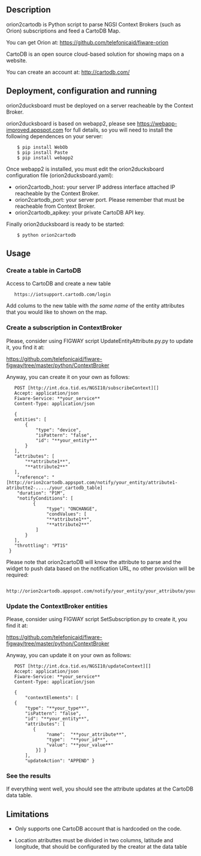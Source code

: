 Description
-----------

orion2cartodb is Python script to parse NGSI Context Brokers (such as Orion) subscriptions and feed a
CartoDB Map.

You can get Orion at: https://github.com/telefonicaid/fiware-orion

CartoDB is an open source cloud-based solution for showing maps on a website.

You can create an account at: http://cartodb.com/

Deployment, configuration and running
-----

orion2ducksboard must be deployed on a server reacheable by the Context Broker.

orion2ducksboard is based on webapp2, please see https://webapp-improved.appspot.com for full details, so you will need to install the following dependences on your server:

```
    $ pip install WebOb
    $ pip install Paste
    $ pip install webapp2
```

Once webapp2 is installed, you must edit the orion2ducksboard configuration file (orion2ducksboard.yaml): 

-   orion2cartodb_host: your server IP address interface attached IP reacheable by the Context Broker.
-   orion2cartodb_port: your server port. Please remember that must be reacheable from Context Broker.
-   orion2cartodb_apikey: your private CartoDB API key.

Finally orion2ducksboard is ready to be started:

```
    $ python orion2cartodb
```


Usage
-----

### Create a table in CartoDB

Access to CartoDB and create a new table 

```
   https://iotsupport.cartodb.com/login
```

Add colums to the new table with *the same name* of the entity attributes that you would like to shown on the map.


### Create a subscription in ContextBroker

Please, consider using FIGWAY script UpdateEntityAttribute.py.py to update it, you find it at:

https://github.com/telefonicaid/fiware-figway/tree/master/python/ContextBroker

Anyway, you can create it on your own as follows:

```
   POST [http://int.dca.tid.es/NGSI10/subscribeContext][]
   Accept: application/json
   Fiware-Service: **your_service**
   Content-Type: application/json
 
   {
   entities": [
       {
           "type": "device", 
           "isPattern": "false", 
           "id": "**your_entity**"
       }
   ],
   "attributes": [
       "**attribute1**",
       "**attribute2**"
   ],
    "reference": "[http://orion2cartodb.appspot.com/notify/your_entity/attribute1-atributte2-...../your_cartodb_table]
    "duration": "P1M",
    "notifyConditions": [
          {
               "type": "ONCHANGE",
               "condValues": [
               "**attribute1**",
               "**attribute2**"
           ]
       }
   ],
   "throttling": "PT1S"
 }
```


Please note that orion2cartoDB will know the attribute to parse and
the widget to push data based on the notification URL, no other
provision will be required:

```
  http://orion2cartodb.appspot.com/notify/your_entity/your_attribute/your_cartodb_table
```

### Update the ContextBroker entities

Please, consider using FIGWAY script SetSubscription.py to create it, you find it at:

https://github.com/telefonicaid/fiware-figway/tree/master/python/ContextBroker

Anyway, you can update it on your own as follows:

```
   POST [http://int.dca.tid.es/NGSI10/updateContext][]
   Accept: application/json
   Fiware-Service: **your_service**
   Content-Type: application/json
 
   {
       "contextElements": [ 
   {
       "type": "**your_type**", 
       "isPattern": "false", 
       "id": "**your_entity**", 
       "attributes": [
          {
               "name":  "**your_attribute**", 
               "type":  "**your_id**", 
               "value": "**your_value**"
           }] }
       ],
       "updateAction": "APPEND" }
```

### See the results

If everything went well, you should see the attribute updates at the CartoDB data table.


Limitations
-----------

-   Only supports one CartoDB account that is hardcoded on the code.

-   Location atributtes must be divided in two columns, latitude and longitude, 
    that should be configurated by the creator at the data table



